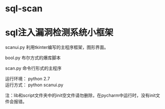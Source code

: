 # sql-scan
# sql注入漏洞检测系统小框架

scanui.py 利用tkinter编写的主程序框架，图形界面。

bool.py 布尔方式的爆库脚本

scan.py 命令行形式的主程序

运行环境： python 2.7  
运行方式： python scanui.py

注：lib和script文件夹中的init空文件请勿删除，在pycharm中运行时，没有init文件会报错。
